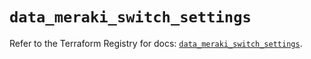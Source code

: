 # `data_meraki_switch_settings`

Refer to the Terraform Registry for docs: [`data_meraki_switch_settings`](https://registry.terraform.io/providers/ciscodevnet/meraki/1.7.1/docs/data-sources/switch_settings).
